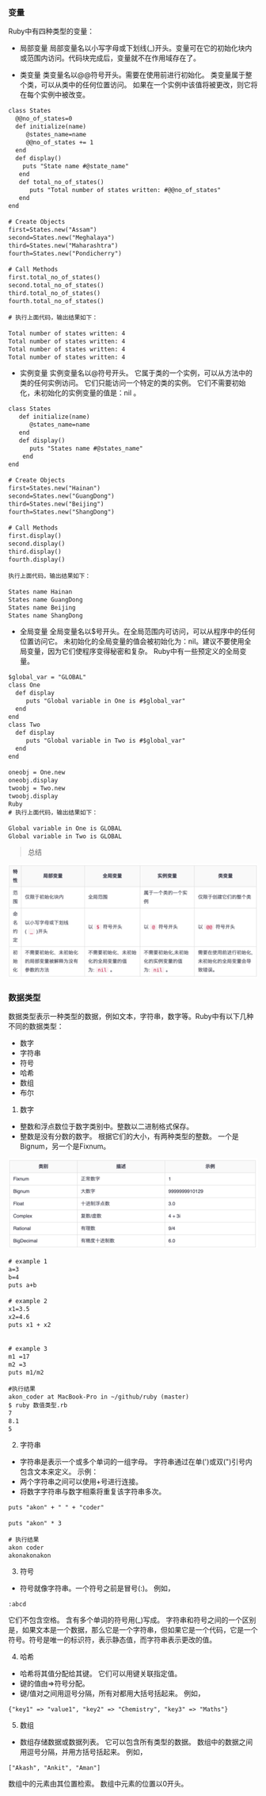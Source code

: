 ### 变量
Ruby中有四种类型的变量：
* 局部变量
局部变量名以小写字母或下划线(_)开头。变量可在它的初始化块内或范围内访问。代码块完成后，变量就不在作用域存在了。

* 类变量
类变量名以@@符号开头。需要在使用前进行初始化。 类变量属于整个类，可以从类中的任何位置访问。 如果在一个实例中该值将被更改，则它将在每个实例中被改变。
```
class States   
  @@no_of_states=0   
  def initialize(name)   
     @states_name=name   
     @@no_of_states += 1   
  end   
  def display()   
    puts "State name #@state_name"   
   end   
   def total_no_of_states()   
      puts "Total number of states written: #@@no_of_states"   
   end   
end   

# Create Objects   
first=States.new("Assam")   
second=States.new("Meghalaya")   
third=States.new("Maharashtra")   
fourth=States.new("Pondicherry")   

# Call Methods
first.total_no_of_states()
second.total_no_of_states()
third.total_no_of_states()
fourth.total_no_of_states()

# 执行上面代码，输出结果如下：

Total number of states written: 4
Total number of states written: 4
Total number of states written: 4
Total number of states written: 4

```

* 实例变量
实例变量名以@符号开头。 它属于类的一个实例，可以从方法中的类的任何实例访问。 它们只能访问一个特定的类的实例。
它们不需要初始化，未初始化的实例变量的值是：nil 。
```
class States   
   def initialize(name)   
      @states_name=name   
   end   
   def display()   
      puts "States name #@states_name"   
    end   
end   

# Create Objects   
first=States.new("Hainan")   
second=States.new("GuangDong")   
third=States.new("Beijing")   
fourth=States.new("ShangDong")   

# Call Methods   
first.display()   
second.display()   
third.display()   
fourth.display()

执行上面代码，输出结果如下：

States name Hainan
States name GuangDong
States name Beijing
States name ShangDong
```

* 全局变量
全局变量名以$号开头。在全局范围内可访问，可以从程序中的任何位置访问它。
未初始化的全局变量的值会被初始化为：nil。建议不要使用全局变量，因为它们使程序变得秘密和复杂。
Ruby中有一些预定义的全局变量。

```
$global_var = "GLOBAL"   
class One   
  def display   
     puts "Global variable in One is #$global_var"   
  end   
end   
class Two   
  def display   
     puts "Global variable in Two is #$global_var"   
  end   
end   

oneobj = One.new   
oneobj.display   
twoobj = Two.new   
twoobj.display
Ruby
# 执行上面代码，输出结果如下：

Global variable in One is GLOBAL
Global variable in Two is GLOBAL

```
> 总结

![变量总结](/images/变量.png)


### 数据类型

数据类型表示一种类型的数据，例如文本，字符串，数字等。Ruby中有以下几种不同的数据类型：
* 数字
* 字符串
* 符号
* 哈希
* 数组
* 布尔

1. 数字
* 整数和浮点数位于数字类别中。整数以二进制格式保存。
* 整数是没有分数的数字。 根据它们的大小，有两种类型的整数。 一个是Bignum，另一个是Fixnum。

![数值类型](/images/数值类型.png)

```
# example 1
a=3
b=4
puts a+b

# example 2
x1=3.5
x2=4.6
puts x1 + x2


# example 3
m1 =17
m2 =3
puts m1/m2

#执行结果
akon_coder at MacBook-Pro in ~/github/ruby (master) 
$ ruby 数值类型.rb
7
8.1
5
```
2. 字符串
* 字符串是表示一个或多个单词的一组字母。 字符串通过在单(')或双(")引号内包含文本来定义。
示例：
* 两个字符串之间可以使用+号进行连接。
* 将数字字符串与数字相乘将重复该字符串多次。
```
puts "akon" + " " + "coder"

puts "akon" * 3

# 执行结果
akon coder
akonakonakon

```

3. 符号
* 符号就像字符串。一个符号之前是冒号(:)。 例如，
```
:abcd
```
它们不包含空格。 含有多个单词的符号用(_)写成。 字符串和符号之间的一个区别是，如果文本是一个数据，那么它是一个字符串，但如果它是一个代码，它是一个符号。符号是唯一的标识符，表示静态值，而字符串表示更改的值。

4. 哈希
* 哈希将其值分配给其键。 它们可以用键关联指定值。
* 键的值由=>符号分配。 
* 键/值对之间用逗号分隔，所有对都用大括号括起来。 例如，
```
{"key1" => "value1", "key2" => "Chemistry", "key3" => "Maths"}
```
5. 数组
* 数组存储数据或数据列表。 它可以包含所有类型的数据。 数组中的数据之间用逗号分隔，并用方括号括起来。 例如，
```
["Akash", "Ankit", "Aman"]
```
数组中的元素由其位置检索。 数组中元素的位置以0开头。

